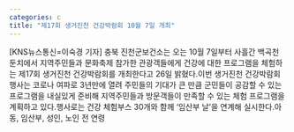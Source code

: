 ```yaml
---
categories: c
title: "제17회 생거진천 건강박람회 10월 7일 개최"
---
```

[KNS뉴스통신=이숙경 기자] 충북 진천군보건소는 오는 10월 7일부터 사흘간 백곡천 둔치에서 지역주민들과 문화축제 참가한 관광객들에게 건강에 대한 프로그램을 체험하는 제17회 생거진천 건강박람회를 개최한다고 26일 밝혔다.이번 생거진천 건강박람회 행사는 코로나 여파로 3년만에 열려 주민들의 기대가 큰 만큼 군민들이 공감할 수 있는 프로그램을 내실있게 준비해 지역주민들과 방문객들이 만족할 수 있는 체험 프로그램을 계획하고 있다.행사로는 건강 체험부스 30개와 함께 ‘임산부 날’을 연계해 실시한다.아동, 임산부, 성인, 노인 전 연령